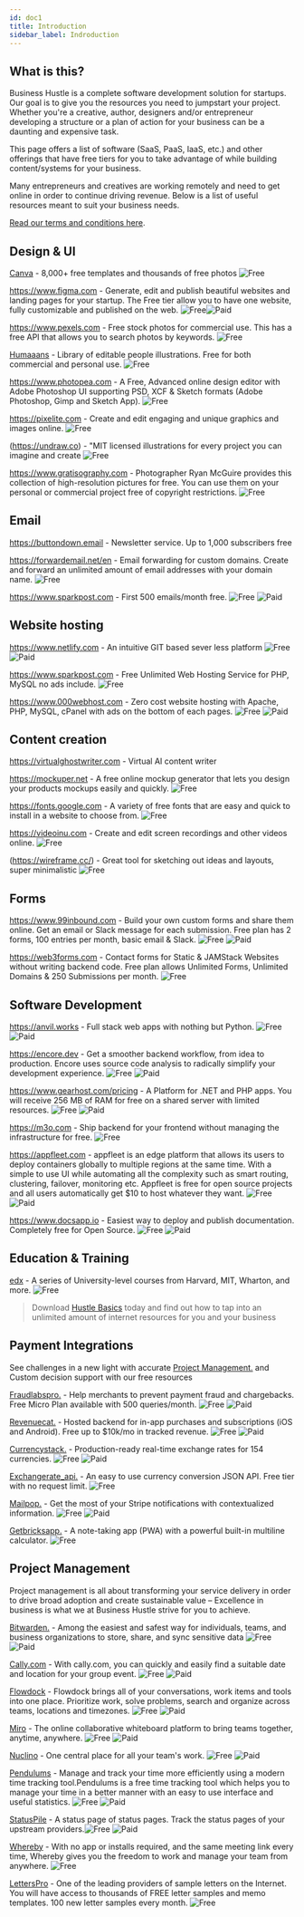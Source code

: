 ```yaml
---
id: doc1
title: Introduction
sidebar_label: Indroduction
---
```


## What is this?

Business Hustle is a complete software development solution for startups. Our goal is to give you the resources you need to jumpstart your project.
Whether you're a creative, author, designers and/or entrepreneur developing a structure or a plan of action for your business can be a daunting and expensive task.

This page offers a list of software (SaaS, PaaS, IaaS, etc.) and other offerings that have free tiers for you to take advantage of while building content/systems for your business.

Many entrepreneurs and creatives are working remotely and need to get online in order to continue driving revenue. Below is a list of useful resources meant to suit your business needs.
 
[Read our terms and conditions here](https://github.github.com/gfm/).

## Design & UI

[Canva](https://www.canva.com) - 8,000+ free templates and thousands of free photos ![Free](https://img.shields.io/badge/-Free-brightgreen)

https://www.figma.com - Generate, edit and publish beautiful websites and landing pages for your startup. The Free tier allow you to have one website, fully customizable and published on the web. ![Free](https://img.shields.io/badge/-Free-brightgreen)![Paid](https://img.shields.io/badge/-Paid-blue)

https://www.pexels.com - Free stock photos for commercial use. This has a free API that allows you to search photos by keywords. ![Free](https://img.shields.io/badge/-Free-brightgreen)

[Humaaans](https://www.humaaans.com/) - Library of editable people illustrations. Free for both commercial and personal use. ![Free](https://img.shields.io/badge/-Free-brightgreen)

https://www.photopea.com - A Free, Advanced online design editor with Adobe Photoshop UI supporting PSD, XCF & Sketch formats (Adobe Photoshop, Gimp and Sketch App). ![Free](https://img.shields.io/badge/-Free-brightgreen)

https://pixelite.com - Create and edit engaging and unique graphics and images online. ![Free](https://img.shields.io/badge/-Free-brightgreen)

(https://undraw.co) - "MIT licensed illustrations for every project you can imagine and create ![Free](https://img.shields.io/badge/-Free-brightgreen)

https://www.gratisography.com - Photographer Ryan McGuire provides this collection of high-resolution pictures for free. You can use them on your personal or commercial project free of copyright restrictions. ![Free](https://img.shields.io/badge/-Free-brightgreen)





## Email

https://buttondown.email - Newsletter service. Up to 1,000 subscribers free

https://forwardemail.net/en - Email forwarding for custom domains. Create and forward an unlimited amount of email addresses with your domain name. ![Free](https://img.shields.io/badge/-Free-brightgreen)

https://www.sparkpost.com - First 500 emails/month free. ![Free](https://img.shields.io/badge/-Free-brightgreen) ![Paid](https://img.shields.io/badge/-Paid-blue)

## Website hosting 

https://www.netlify.com - An intuitive GIT based sever less platform ![Free](https://img.shields.io/badge/-Free-brightgreen) ![Paid](https://img.shields.io/badge/-Paid-blue)

https://www.sparkpost.com - Free Unlimited Web Hosting Service for PHP, MySQL no ads include. ![Free](https://img.shields.io/badge/-Free-brightgreen)

https://www.000webhost.com - Zero cost website hosting with Apache, PHP, MySQL, cPanel with ads on the bottom of each pages. ![Free](https://img.shields.io/badge/-Free-brightgreen) ![Paid](https://img.shields.io/badge/-Paid-blue)

## Content  creation 

https://virtualghostwriter.com - Virtual AI content writer 

https://mockuper.net - A free online mockup generator that lets you design your products mockups easily and quickly. ![Free](https://img.shields.io/badge/-Free-brightgreen)

https://fonts.google.com - A variety of free fonts that are easy and quick to install in a website to choose from. ![Free](https://img.shields.io/badge/-Free-brightgreen)

https://videoinu.com - Create and edit screen recordings and other videos online. ![Free](https://img.shields.io/badge/-Free-brightgreen)

(https://wireframe.cc/) - Great tool for sketching out ideas and layouts, super minimalistic ![Free](https://img.shields.io/badge/-Free-brightgreen)

## Forms

https://www.99inbound.com - Build your own custom forms and share them online. Get an email or Slack message for each submission. Free plan has 2 forms, 100 entries per month, basic email & Slack. ![Free](https://img.shields.io/badge/-Free-brightgreen) ![Paid](https://img.shields.io/badge/-Paid-blue)

https://web3forms.com - Contact forms for Static & JAMStack Websites without writing backend code. Free plan allows Unlimited Forms, Unlimited Domains & 250 Submissions per month. ![Free](https://img.shields.io/badge/-Free-brightgreen)

## Software Development 

https://anvil.works - Full stack web apps with nothing but Python. ![Free](https://img.shields.io/badge/-Free-brightgreen) ![Paid](https://img.shields.io/badge/-Paid-blue)

https://encore.dev - Get a smoother backend workflow, from idea to production. Encore uses source code analysis to radically simplify your development experience.  ![Free](https://img.shields.io/badge/-Free-brightgreen) ![Paid](https://img.shields.io/badge/-Paid-blue)

https://www.gearhost.com/pricing - A Platform for .NET and PHP apps. You will receive 256 MB of RAM for free on a shared server with limited resources.  ![Free](https://img.shields.io/badge/-Free-brightgreen) ![Paid](https://img.shields.io/badge/-Paid-blue)

https://m3o.com - Ship backend for your frontend without managing the infrastructure for free.  ![Free](https://img.shields.io/badge/-Free-brightgreen)

https://appfleet.com - appfleet is an edge platform that allows its users to deploy containers globally to multiple regions at the same time. With a simple to use UI while automating all the complexity such as smart routing, clustering, failover, monitoring etc. Appfleet is free for open source projects and all users automatically get $10 to host whatever they want.  ![Free](https://img.shields.io/badge/-Free-brightgreen) ![Paid](https://img.shields.io/badge/-Paid-blue)

https://www.docsapp.io - Easiest way to deploy and publish documentation. Completely free for Open Source.  ![Free](https://img.shields.io/badge/-Free-brightgreen) ![Paid](https://img.shields.io/badge/-Paid-blue)

## Education & Training

[edx](https://www.edx.org/) - A series of University-level courses from Harvard, MIT, Wharton, and more. ![Free](https://img.shields.io/badge/-Free-brightgreen)

>Download [Hustle Basics](https://gumroad.com/l/opbDH) today and find out how to tap into an unlimited amount of internet resources for you and your business



## Payment Integrations 

See challenges in a new light with accurate [Project Management.](doc3.md) and Custom decision support with our free resources 

[Fraudlabspro.](https://www.fraudlabspro.com/) - Help merchants to prevent payment fraud and chargebacks. Free Micro Plan available with 500 queries/month. ![Free](https://img.shields.io/badge/-Free-brightgreen) ![Paid](https://img.shields.io/badge/-Paid-blue)

[Revenuecat.](https://www.revenuecat.com/) - Hosted backend for in-app purchases and subscriptions (iOS and Android). Free up to $10k/mo in tracked revenue. ![Free](https://img.shields.io/badge/-Free-brightgreen) ![Paid](https://img.shields.io/badge/-Paid-blue)

[Currencystack.](https://currencystack.io/) - Production-ready real-time exchange rates for 154 currencies. ![Free](https://img.shields.io/badge/-Free-brightgreen) ![Paid](https://img.shields.io/badge/-Paid-blue)

[Exchangerate_api.](https://www.exchangerate-api.com/) - An easy to use currency conversion JSON API. Free tier with no request limit. ![Free](https://img.shields.io/badge/-Free-brightgreen)

[Mailpop.](https://mailpop.in/) - Get the most of your Stripe notifications with contextualized information. ![Free](https://img.shields.io/badge/-Free-brightgreen) ![Paid](https://img.shields.io/badge/-Paid-blue)

[Getbricksapp.](https://free.getbricks.app/) - A note-taking app (PWA) with a powerful built-in multiline calculator. ![Free](https://img.shields.io/badge/-Free-brightgreen) 

## Project Management 

Project management is all about transforming your service delivery in order to drive broad adoption and create sustainable value – Excellence in business is what we at Business Hustle strive for you to achieve. 

[Bitwarden.](https://bitwarden.com/) - Among the easiest and safest way for individuals, teams, and business organizations to store, share, and sync sensitive data ![Free](https://img.shields.io/badge/-Free-brightgreen) ![Paid](https://img.shields.io/badge/-Paid-blue)

[Cally.com](https://cally.com/) - With cally.com, you can quickly and easily find a suitable date and location for your group event. ![Free](https://img.shields.io/badge/-Free-brightgreen) ![Paid](https://img.shields.io/badge/-Paid-blue)

[Flowdock](https://www.flowdock.com) - Flowdock brings all of your conversations, work items and tools into one place. Prioritize work, solve problems, search and organize across teams, locations and timezones. ![Free](https://img.shields.io/badge/-Free-brightgreen) ![Paid](https://img.shields.io/badge/-Paid-blue)

[Miro](https://miro.com/) - The online collaborative whiteboard platform to bring teams together, anytime, anywhere. ![Free](https://img.shields.io/badge/-Free-brightgreen) ![Paid](https://img.shields.io/badge/-Paid-blue)

[Nuclino](https://www.nuclino.com/) - One central place for all your team's work. ![Free](https://img.shields.io/badge/-Free-brightgreen) ![Paid](https://img.shields.io/badge/-Paid-blue)

[Pendulums](https://pendulums.io/) - Manage and track your time more efficiently using a modern time tracking tool.Pendulums is a free time tracking tool which helps you to manage your time in a better manner with an easy to use interface and useful statistics. ![Free](https://img.shields.io/badge/-Free-brightgreen) ![Paid](https://img.shields.io/badge/-Paid-blue)

[StatusPile](https://www.statuspile.com/) - A status page of status pages. Track the status pages of your upstream providers.![Free](https://img.shields.io/badge/-Free-brightgreen) ![Paid](https://img.shields.io/badge/-Paid-blue)

[Whereby](https://whereby.com) - With no app or installs required, and the same meeting link every time, Whereby gives you the freedom to work and manage your team from anywhere. ![Free](https://img.shields.io/badge/-Free-brightgreen)

[LettersPro](https://www.letterspro.com) - One of the leading providers of sample letters on the Internet. You will have access to thousands of FREE letter samples and memo templates. 100 new letter samples every month. ![Free](https://img.shields.io/badge/-Free-brightgreen)
